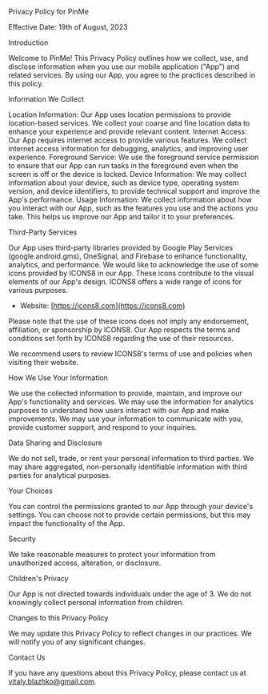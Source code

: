 Privacy Policy for PinMe

Effective Date: 19th of August, 2023

Introduction

Welcome to PinMe! This Privacy Policy outlines how we collect, use, and disclose information when you use our mobile application ("App") and related services. By using our App, you agree to the practices described in this policy.

Information We Collect

Location Information: Our App uses location permissions to provide location-based services. We collect your coarse and fine location data to enhance your experience and provide relevant content.
Internet Access: Our App requires internet access to provide various features. We collect internet access information for debugging, analytics, and improving user experience.
Foreground Service: We use the foreground service permission to ensure that our App can run tasks in the foreground even when the screen is off or the device is locked.
Device Information: We may collect information about your device, such as device type, operating system version, and device identifiers, to provide technical support and improve the App's performance.
Usage Information: We collect information about how you interact with our App, such as the features you use and the actions you take. This helps us improve our App and tailor it to your preferences.

Third-Party Services

Our App uses third-party libraries provided by Google Play Services (google.android.gms), OneSignal, and Firebase to enhance functionality, analytics, and performance.
We would like to acknowledge the use of some icons provided by ICONS8 in our App. These icons contribute to the visual elements of our App's design. ICONS8 offers a wide range of icons for various purposes.

- Website: [https://icons8.com](https://icons8.com)

Please note that the use of these icons does not imply any endorsement, affiliation, or sponsorship by ICONS8. Our App respects the terms and conditions set forth by ICONS8 regarding the use of their resources.

We recommend users to review ICONS8's terms of use and policies when visiting their website.

How We Use Your Information

We use the collected information to provide, maintain, and improve our App's functionality and services.
We may use the information for analytics purposes to understand how users interact with our App and make improvements.
We may use your information to communicate with you, provide customer support, and respond to your inquiries.

Data Sharing and Disclosure

We do not sell, trade, or rent your personal information to third parties.
We may share aggregated, non-personally identifiable information with third parties for analytical purposes.

Your Choices

You can control the permissions granted to our App through your device's settings.
You can choose not to provide certain permissions, but this may impact the functionality of the App.

Security

We take reasonable measures to protect your information from unauthorized access, alteration, or disclosure.

Children's Privacy

Our App is not directed towards individuals under the age of 3. We do not knowingly collect personal information from children.

Changes to this Privacy Policy

We may update this Privacy Policy to reflect changes in our practices. We will notify you of any significant changes.

Contact Us

If you have any questions about this Privacy Policy, please contact us at vitaly.blazhko@gmail.com.
